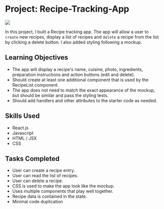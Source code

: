 # Project: Recipe-Tracking-App

<img src="https://ianfinley.com/images/recipe-app.PNG">

In this project, I built a Recipe tracking app. The app will allow a user to `create` new recipes, display a list of recipes and `delete` a recipe from the list by clicking a delete button. I also added styling following a mockup.

##
## Learning Objectives

- The app will display a recipe's name, cuisine, photo, ingredients, preparation instructions and action buttons (edit and delete).
- Should create at least one additional component that is used by the RecipeList component.
- The app does not need to match the exact appearance of the mockup, but should be similar and pass the styling tests.
- Should add handlers and other attributes to the starter code as needed.

##
## Skills Used

- React.js
- Javascript
- HTML / JSX
- CSS

##
## Tasks Completed

- User can create a recipe entry.
- User can read the list of recipes.
- User can delete a recipe.
- CSS is used to make the app look like the mockup.
- Uses multiple components that play well together.
- Recipe data is contained in the state.
- Minimal code duplication
